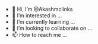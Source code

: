 - 👋 Hi, I’m @Akashmclinks
- 👀 I’m interested in ...
- 🌱 I’m currently learning ...
- 💞️ I’m looking to collaborate on ...
- 📫 How to reach me ...

<!---
Akashmclinks/Akashmclinks is a ✨ special ✨ repository because its `README.md` (this file) appears on your GitHub profile.
You can click the Preview link to take a look at your changes.
--->
